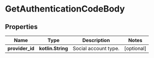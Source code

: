 
# GetAuthenticationCodeBody

## Properties
Name | Type | Description | Notes
------------ | ------------- | ------------- | -------------
**provider_id** | **kotlin.String** | Social account type. |  [optional]



